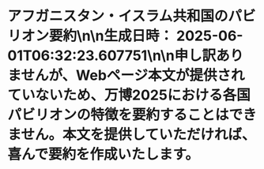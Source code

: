 # アフガニスタン・イスラム共和国のパビリオン要約\n\n**生成日時：** 2025-06-01T06:32:23.607751\n\n申し訳ありませんが、Webページ本文が提供されていないため、万博2025における各国パビリオンの特徴を要約することはできません。本文を提供していただければ、喜んで要約を作成いたします。